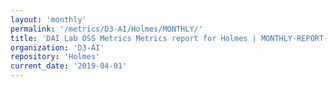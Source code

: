 ```yaml
---
layout: 'monthly'
permalink: '/metrics/D3-AI/Holmes/MONTHLY/'
title: 'DAI Lab OSS Metrics Metrics report for Holmes | MONTHLY-REPORT-2019-04-01'
organization: 'D3-AI'
repository: 'Holmes'
current_date: '2019-04-01'
---
```

